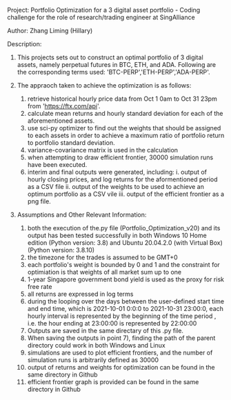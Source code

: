 Project: 
Portfolio Optimization for a 3 digital asset portfolio - Coding challenge for the role of research/trading engineer at SingAlliance 

Author: Zhang Liming (Hillary)

Description:
1. This projects sets out to construct an optimal portfolio of 3 digital assets, namely perpetual futures in BTC, ETH, and ADA. Following are the corresponding terms used: 'BTC-PERP','ETH-PERP','ADA-PERP'.

2. The appraoch taken to achieve the optimization is as follows:
   1) retrieve historical hourly price data from Oct 1 0am to Oct 31 23pm from  'https://ftx.com/api'.
   2) calculate mean returns and hourly standard deviation for each of the aforementioned assets. 
   3) use sci-py optimizer to find out the weights that should be assigned to each assets in order to achieve a maximum ratio of portfolio return to portfolio standard deviation. 
   4) variance-covariance matrix is used in the calculation
   5) when attempting to draw efficient frontier, 30000 simulation runs have been executed. 
   5) interim and final outputs were generated, including:
       i. output of hourly closing prices, and log returns for the aformentioned period as a CSV file 
       ii. output of the weights to be used to achieve an optimum portfolio as a CSV vile
       iii. output of the efficient frontier as a png file.

3. Assumptions and Other Relevant Information:
    1) both the execution of the.py file (Portfolio_Optimization_v20) and its output has been tested successfully in both Windows 10 Home edition (Python version: 3.8) and Ubuntu 20.04.2.0 (with Virtual Box) (Python version: 3.8.10)
    2) the timezone for the trades is assumed to be GMT+0
    3) each portfolio's weight is bounded by 0 and 1 and the constraint for optimiation is that weights of all market sum up to one
    4) 1-year Singapore government bond yield is used as the proxy for risk free rate
    5) all returns are expressed in log terms
    6) during the looping over the days between the user-defined start time and end time,
    which is 2021-10-01 0:0:0 to 2021-10-31 23:00:0, each hourly interval is represented by the beginning of the time period , i.e.  the hour ending at 23:00:00 is represented by 22:00:00
    7) Outputs are saved in the same directary of this .py file. 
    8) When saving the outputs in point 7), finding the path of the parent directory could work in both Windows and Linux
    9) simulations are used to plot efficient frontiers, and the number of simulation runs is arbitrarily defined as 30000
    10) output of returns and weights for optimization can be found in the same directory in Github
    11) efficient frontier graph is provided can be found in the same directory in Github
  
  
